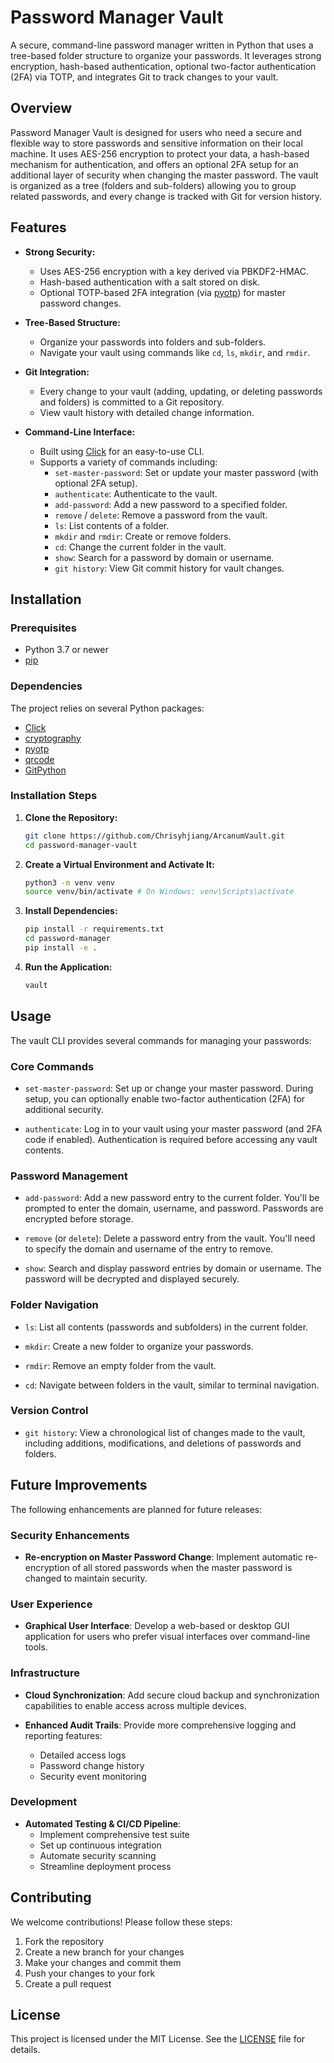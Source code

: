 # Password Manager Vault

A secure, command-line password manager written in Python that uses a tree-based folder structure to organize your passwords. It leverages strong encryption, hash-based authentication, optional two-factor authentication (2FA) via TOTP, and integrates Git to track changes to your vault.

## Overview

Password Manager Vault is designed for users who need a secure and flexible way to store passwords and sensitive information on their local machine. It uses AES-256 encryption to protect your data, a hash-based mechanism for authentication, and offers an optional 2FA setup for an additional layer of security when changing the master password. The vault is organized as a tree (folders and sub-folders) allowing you to group related passwords, and every change is tracked with Git for version history.

## Features

- **Strong Security:**

  - Uses AES-256 encryption with a key derived via PBKDF2-HMAC.
  - Hash-based authentication with a salt stored on disk.
  - Optional TOTP-based 2FA integration (via [pyotp](https://pypi.org/project/pyotp/)) for master password changes.

- **Tree-Based Structure:**

  - Organize your passwords into folders and sub-folders.
  - Navigate your vault using commands like `cd`, `ls`, `mkdir`, and `rmdir`.

- **Git Integration:**

  - Every change to your vault (adding, updating, or deleting passwords and folders) is committed to a Git repository.
  - View vault history with detailed change information.

- **Command-Line Interface:**
  - Built using [Click](https://click.palletsprojects.com/) for an easy-to-use CLI.
  - Supports a variety of commands including:
    - `set-master-password`: Set or update your master password (with optional 2FA setup).
    - `authenticate`: Authenticate to the vault.
    - `add-password`: Add a new password to a specified folder.
    - `remove` / `delete`: Remove a password from the vault.
    - `ls`: List contents of a folder.
    - `mkdir` and `rmdir`: Create or remove folders.
    - `cd`: Change the current folder in the vault.
    - `show`: Search for a password by domain or username.
    - `git history`: View Git commit history for vault changes.

## Installation

### Prerequisites

- Python 3.7 or newer
- [pip](https://pip.pypa.io/)

### Dependencies

The project relies on several Python packages:

- [Click](https://pypi.org/project/click/)
- [cryptography](https://pypi.org/project/cryptography/)
- [pyotp](https://pypi.org/project/pyotp/)
- [qrcode](https://pypi.org/project/qrcode/)
- [GitPython](https://pypi.org/project/GitPython/)

### Installation Steps

1. **Clone the Repository:**

   ```bash
   git clone https://github.com/Chrisyhjiang/ArcanumVault.git
   cd password-manager-vault
   ```

2. **Create a Virtual Environment and Activate It:**

   ```bash
   python3 -m venv venv
   source venv/bin/activate # On Windows: venv\Scripts\activate
   ```

3. **Install Dependencies:**

   ```bash
   pip install -r requirements.txt
   cd password-manager
   pip install -e .
   ```

4. **Run the Application:**

   ```bash
   vault
   ```

## Usage

The vault CLI provides several commands for managing your passwords:

### Core Commands

- `set-master-password`: Set up or change your master password. During setup, you can optionally enable two-factor authentication (2FA) for additional security.

- `authenticate`: Log in to your vault using your master password (and 2FA code if enabled). Authentication is required before accessing any vault contents.

### Password Management

- `add-password`: Add a new password entry to the current folder. You'll be prompted to enter the domain, username, and password. Passwords are encrypted before storage.

- `remove` (or `delete`): Delete a password entry from the vault. You'll need to specify the domain and username of the entry to remove.

- `show`: Search and display password entries by domain or username. The password will be decrypted and displayed securely.

### Folder Navigation

- `ls`: List all contents (passwords and subfolders) in the current folder.

- `mkdir`: Create a new folder to organize your passwords.

- `rmdir`: Remove an empty folder from the vault.

- `cd`: Navigate between folders in the vault, similar to terminal navigation.

### Version Control

- `git history`: View a chronological list of changes made to the vault, including additions, modifications, and deletions of passwords and folders.

## Future Improvements

The following enhancements are planned for future releases:

### Security Enhancements

- **Re-encryption on Master Password Change**: Implement automatic re-encryption of all stored passwords when the master password is changed to maintain security.

### User Experience

- **Graphical User Interface**: Develop a web-based or desktop GUI application for users who prefer visual interfaces over command-line tools.

### Infrastructure

- **Cloud Synchronization**: Add secure cloud backup and synchronization capabilities to enable access across multiple devices.

- **Enhanced Audit Trails**: Provide more comprehensive logging and reporting features:
  - Detailed access logs
  - Password change history
  - Security event monitoring

### Development

- **Automated Testing & CI/CD Pipeline**:
  - Implement comprehensive test suite
  - Set up continuous integration
  - Automate security scanning
  - Streamline deployment process

## Contributing

We welcome contributions! Please follow these steps:

1. Fork the repository
2. Create a new branch for your changes
3. Make your changes and commit them
4. Push your changes to your fork
5. Create a pull request

## License

This project is licensed under the MIT License. See the [LICENSE](LICENSE) file for details.
